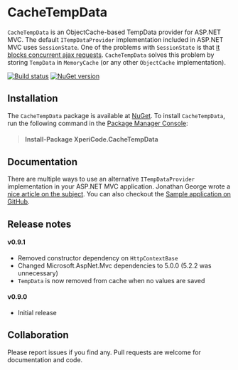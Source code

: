 # CacheTempData

`CacheTempData` is an ObjectCache-based TempData provider for ASP.NET MVC. The default `ITempDataProvider` implementation included in ASP.NET MVC uses `SessionState`. One of the problems with `SessionState` is that [it blocks concurrent ajax requests](http://johnculviner.com/asp-net-concurrent-ajax-requests-and-session-state-blocking/). `CacheTempData` solves this problem by storing `TempData` in `MemoryCache` (or any other `ObjectCache` implementation).

[![Build status](http://img.shields.io/appveyor/ci/mwijnands/cachetempdata.svg?style=flat)](https://ci.appveyor.com/project/mwijnands/cachetempdata) [![NuGet version](http://img.shields.io/nuget/v/XperiCode.CacheTempData.svg?style=flat)](https://www.nuget.org/packages/XperiCode.CacheTempData)

## Installation

The `CacheTempData` package is available at [NuGet](https://www.nuget.org/packages/XperiCode.CacheTempData). To install `CacheTempData`, run the following command in the [Package Manager Console](http://docs.nuget.org/docs/start-here/using-the-package-manager-console):

> #### Install-Package XperiCode.CacheTempData

## Documentation

There are multiple ways to use an alternative `ITempDataProvider` implementation in your ASP.NET MVC application. Jonathan George wrote a [nice article on the subject](http://consultingblogs.emc.com/jonathangeorge/archive/2009/10/14/using-an-alternative-itempdataprovider-implementation-in-asp-net-mvc.aspx). You can also checkout the [Sample application on GitHub](https://github.com/mwijnands/CacheTempData/tree/master/CacheTempData.Sample).

## Release notes

#### v0.9.1

- Removed constructor dependency on `HttpContextBase`
- Changed Microsoft.AspNet.Mvc dependencies to 5.0.0 (5.2.2 was unnecessary)
- `TempData` is now removed from cache when no values are saved

#### v0.9.0

- Initial release

## Collaboration

Please report issues if you find any. Pull requests are welcome for documentation and code.
